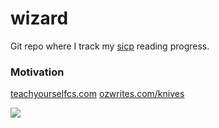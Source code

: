 # wizard
Git repo where I track my [sicp](https://teachyourselfcs.com/#programming) reading progress.

### Motivation

[teachyourselfcs.com](https://teachyourselfcs.com/#programming)
[ozwrites.com/knives](https://ozwrites.com/knives/)

![](https://anime-girls-holding-programming-books.netlify.app/static/Kanna_Kamui_Finds_SICP-b4a4670b5aaa7211070f2deec94cc3d6.jpg)
